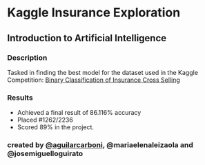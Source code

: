 # Kaggle Insurance Exploration

## Introduction to Artificial Intelligence

### Description

Tasked in finding the best model for the dataset used in the Kaggle Competition: [Binary Classification of Insurance Cross Selling](https://www.kaggle.com/competitions/playground-series-s4e7/data)

### Results
 - Achieved a final result of 86.116% accuracy
 - Placed #1262/2236
 - Scored 89% in the project.

### created by [@aguilarcarboni](https://github.com/aguilarcarboni/), @mariaelenaleizaola and @josemiguelloguirato

